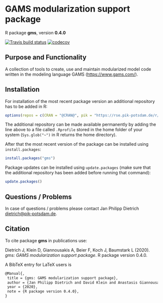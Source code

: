 # GAMS modularization support package

R package **gms**, version **0.4.0**

[![Travis build status](https://travis-ci.com/pik-piam/gms.svg?branch=master)](https://travis-ci.com/pik-piam/gms)  [![codecov](https://codecov.io/gh/pik-piam/gms/branch/master/graph/badge.svg)](https://codecov.io/gh/pik-piam/gms)

## Purpose and Functionality

A collection of tools to create, use and maintain modularized model code written in the modeling language GAMS (https://www.gams.com/).


## Installation

For installation of the most recent package version an additional repository has to be added in R:

```r
options(repos = c(CRAN = "@CRAN@", pik = "https://rse.pik-potsdam.de/r/packages"))
```
The additional repository can be made available permanently by adding the line above to a file called `.Rprofile` stored in the home folder of your system (`Sys.glob("~")` in R returns the home directory).

After that the most recent version of the package can be installed using `install.packages`:

```r 
install.packages("gms")
```

Package updates can be installed using `update.packages` (make sure that the additional repository has been added before running that command):

```r 
update.packages()
```

## Questions / Problems

In case of questions / problems please contact Jan Philipp Dietrich <dietrich@pik-potsdam.de>.

## Citation

To cite package **gms** in publications use:

Dietrich J, Klein D, Giannousakis A, Beier F, Koch J, Baumstark L (2020). _gms: GAMS modularization support package_. R package
version 0.4.0.

A BibTeX entry for LaTeX users is

 ```latex
@Manual{,
  title = {gms: GAMS modularization support package},
  author = {Jan Philipp Dietrich and David Klein and Anastasis Giannousakis and Felicitas Beier and Johannes Koch and Lavinia Baumstark},
  year = {2020},
  note = {R package version 0.4.0},
}
```

